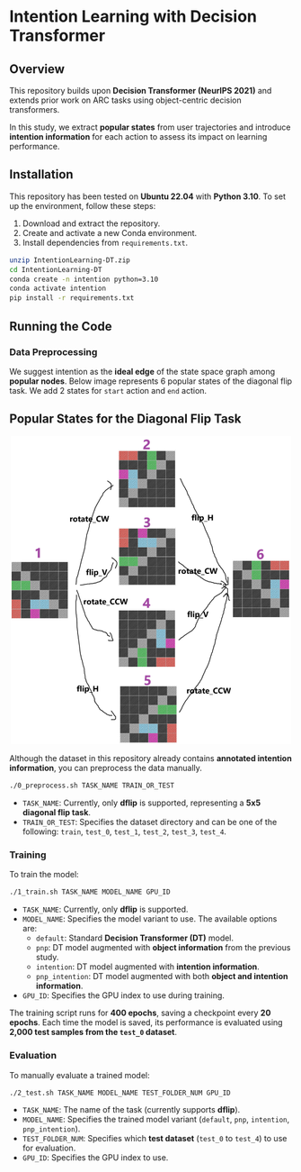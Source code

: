 # Intention Learning with Decision Transformer

## Overview

This repository builds upon **Decision Transformer (NeurIPS 2021)** and extends prior work on ARC tasks using object-centric decision transformers.

In this study, we extract **popular states** from user trajectories and introduce **intention information** for each action to assess its impact on learning performance.

## Installation

This repository has been tested on **Ubuntu 22.04** with **Python 3.10**. To set up the environment, follow these steps:

1. Download and extract the repository.
2. Create and activate a new Conda environment.
3. Install dependencies from `requirements.txt`.

```sh
unzip IntentionLearning-DT.zip  
cd IntentionLearning-DT  
conda create -n intention python=3.10  
conda activate intention  
pip install -r requirements.txt
```

## Running the Code

### Data Preprocessing

We suggest intention as the **ideal edge** of the state space graph among **popular nodes**. Below image represents 6 popular states of the diagonal flip task. We add 2 states for `start` action and `end` action.

## Popular States for the Diagonal Flip Task

<p align="center">
    <img src="figure/popular_states.png" width="500">
</p>

Although the dataset in this repository already contains **annotated intention information**, you can preprocess the data manually.

```sh
./0_preprocess.sh TASK_NAME TRAIN_OR_TEST
```

- `TASK_NAME`: Currently, only **dflip** is supported, representing a **5x5 diagonal flip task**.
- `TRAIN_OR_TEST`: Specifies the dataset directory and can be one of the following: `train`, `test_0`, `test_1`, `test_2`, `test_3`, `test_4`.  

### Training

To train the model:

```sh
./1_train.sh TASK_NAME MODEL_NAME GPU_ID
```

- `TASK_NAME`: Currently, only **dflip** is supported.
- `MODEL_NAME`: Specifies the model variant to use. The available options are:
  - `default`: Standard **Decision Transformer (DT)** model.
  - `pnp`: DT model augmented with **object information** from the previous study.
  - `intention`: DT model augmented with **intention information**.
  - `pnp_intention`: DT model augmented with both **object and intention information**.
- `GPU_ID`: Specifies the GPU index to use during training.

The training script runs for **400 epochs**, saving a checkpoint every **20 epochs**. Each time the model is saved, its performance is evaluated using **2,000 test samples from the `test_0` dataset**.

### Evaluation

To manually evaluate a trained model:

```sh
./2_test.sh TASK_NAME MODEL_NAME TEST_FOLDER_NUM GPU_ID  
```

- `TASK_NAME`: The name of the task (currently supports **dflip**).
- `MODEL_NAME`: Specifies the trained model variant (`default`, `pnp`, `intention`, `pnp_intention`).
- `TEST_FOLDER_NUM`: Specifies which **test dataset** (`test_0` to `test_4`) to use for evaluation.
- `GPU_ID`: Specifies the GPU index to use.

